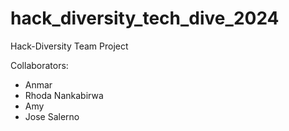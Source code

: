 # hack_diversity_tech_dive_2024
Hack-Diversity Team Project 

Collaborators:
  - Anmar
  - Rhoda Nankabirwa
  - Amy
  - Jose Salerno
